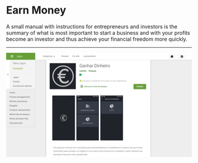 # Earn Money
A small manual with instructions for entrepreneurs and investors is the summary of what is most important to start a business and with your profits become an investor and thus achieve your financial freedom more quickly.
******
![Tela App Financeiro](https://github.com/r-santtos/Earn-Money/blob/main/earn.png?raw=true?raw=true "Financeiro")
